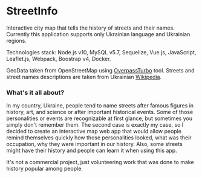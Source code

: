 # StreetInfo

Interactive city map that tells the history of streets and their names. Currently this application supports only Ukrainian language and Ukrainian regions.

Technologies stack: Node.js v10, MySQL v5.7, Sequelize, Vue.js, JavaScript, Leaflet.js, Webpack, Boostrap v4, Docker.

GeoData taken from OpenStreetMap using [OverpassTurbo](http://overpass-turbo.eu/) tool.
Streets and street names descriptions are taken from Ukrainian [Wikipedia](https://uk.wikipedia.org/).

### What's it all about?
In my country, Ukraine, people tend to name streets after famous figures in history, art, and science or after important historical events. Some of those personalities or events are recognizable at first glance, but sometimes you simply don't remember them. The second case is exactly my case, so I decided to create an interactive map web app that would allow people remind themselves quickly how those personalities looked, what was their occupation, why they were important in our history. Also, some streets might have their history and people can learn it when using this app.

It's not a commercial project, just volunteering work that was done to make history popular among people.
